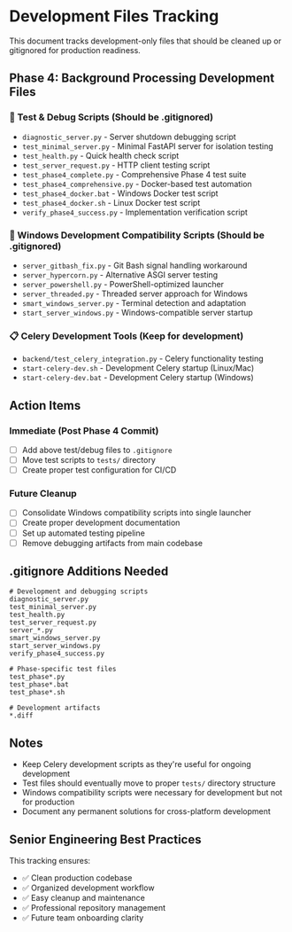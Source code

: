 # Development Files Tracking

This document tracks development-only files that should be cleaned up or gitignored for production readiness.

## Phase 4: Background Processing Development Files

### 🧪 Test & Debug Scripts (Should be .gitignored)
- `diagnostic_server.py` - Server shutdown debugging script
- `test_minimal_server.py` - Minimal FastAPI server for isolation testing
- `test_health.py` - Quick health check script
- `test_server_request.py` - HTTP client testing script
- `test_phase4_complete.py` - Comprehensive Phase 4 test suite
- `test_phase4_comprehensive.py` - Docker-based test automation
- `test_phase4_docker.bat` - Windows Docker test script
- `test_phase4_docker.sh` - Linux Docker test script
- `verify_phase4_success.py` - Implementation verification script

### 🔧 Windows Development Compatibility Scripts (Should be .gitignored)
- `server_gitbash_fix.py` - Git Bash signal handling workaround
- `server_hypercorn.py` - Alternative ASGI server testing
- `server_powershell.py` - PowerShell-optimized launcher
- `server_threaded.py` - Threaded server approach for Windows
- `smart_windows_server.py` - Terminal detection and adaptation
- `start_server_windows.py` - Windows-compatible server startup

### 📋 Celery Development Tools (Keep for development)
- `backend/test_celery_integration.py` - Celery functionality testing
- `start-celery-dev.sh` - Development Celery startup (Linux/Mac)
- `start-celery-dev.bat` - Development Celery startup (Windows)

## Action Items

### Immediate (Post Phase 4 Commit)
- [ ] Add above test/debug files to `.gitignore`
- [ ] Move test scripts to `tests/` directory
- [ ] Create proper test configuration for CI/CD

### Future Cleanup
- [ ] Consolidate Windows compatibility scripts into single launcher
- [ ] Create proper development documentation
- [ ] Set up automated testing pipeline
- [ ] Remove debugging artifacts from main codebase

## .gitignore Additions Needed

```gitignore
# Development and debugging scripts
diagnostic_server.py
test_minimal_server.py
test_health.py
test_server_request.py
server_*.py
smart_windows_server.py
start_server_windows.py
verify_phase4_success.py

# Phase-specific test files
test_phase*.py
test_phase*.bat
test_phase*.sh

# Development artifacts
*.diff
```

## Notes

- Keep Celery development scripts as they're useful for ongoing development
- Test files should eventually move to proper `tests/` directory structure
- Windows compatibility scripts were necessary for development but not for production
- Document any permanent solutions for cross-platform development

## Senior Engineering Best Practices

This tracking ensures:
- ✅ Clean production codebase
- ✅ Organized development workflow  
- ✅ Easy cleanup and maintenance
- ✅ Professional repository management
- ✅ Future team onboarding clarity
